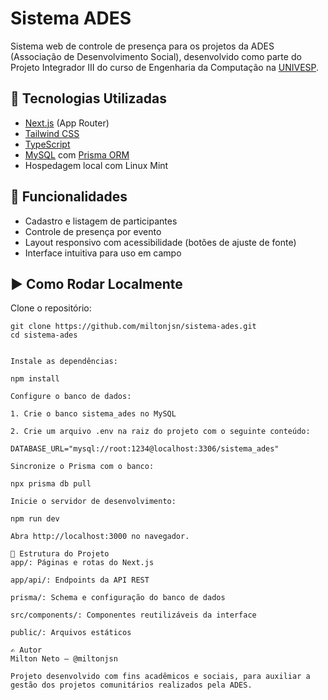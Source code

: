 # Sistema ADES

Sistema web de controle de presença para os projetos da ADES (Associação de Desenvolvimento Social), desenvolvido como parte do Projeto Integrador III do curso de Engenharia da Computação na [UNIVESP](https://univesp.br).

## 🔧 Tecnologias Utilizadas

- [Next.js](https://nextjs.org/) (App Router)
- [Tailwind CSS](https://tailwindcss.com/)
- [TypeScript](https://www.typescriptlang.org/)
- [MySQL](https://www.mysql.com/) com [Prisma ORM](https://www.prisma.io/)
- Hospedagem local com Linux Mint

## 🚀 Funcionalidades

- Cadastro e listagem de participantes
- Controle de presença por evento
- Layout responsivo com acessibilidade (botões de ajuste de fonte)
- Interface intuitiva para uso em campo

## ▶️ Como Rodar Localmente

Clone o repositório:

```
git clone https://github.com/miltonjsn/sistema-ades.git
cd sistema-ades


Instale as dependências:

npm install

Configure o banco de dados:

1. Crie o banco sistema_ades no MySQL

2. Crie um arquivo .env na raiz do projeto com o seguinte conteúdo:

DATABASE_URL="mysql://root:1234@localhost:3306/sistema_ades"

Sincronize o Prisma com o banco:

npx prisma db pull

Inicie o servidor de desenvolvimento:

npm run dev

Abra http://localhost:3000 no navegador.

📂 Estrutura do Projeto
app/: Páginas e rotas do Next.js

app/api/: Endpoints da API REST

prisma/: Schema e configuração do banco de dados

src/components/: Componentes reutilizáveis da interface

public/: Arquivos estáticos

✍️ Autor
Milton Neto – @miltonjsn

Projeto desenvolvido com fins acadêmicos e sociais, para auxiliar a gestão dos projetos comunitários realizados pela ADES.